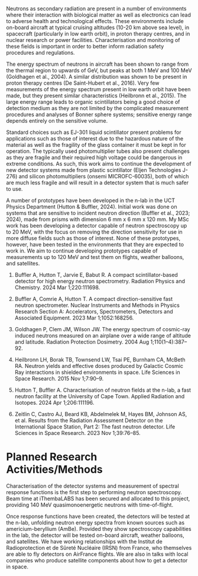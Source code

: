 Neutrons as secondary radiation are present in a number of environments where their interaction with biological matter as well as electronics can lead to adverse health and technological effects. These environments include on-board aircraft at typical cruising altitudes (10-20 km above sea level), in spacecraft (particularly in low earth orbit), in proton therapy centres, and in nuclear research or power facilities. Characterisation and monitoring of these fields is important in order to better inform radiation safety procedures and regulations.

The energy spectrum of neutrons in aircraft has been shown to range from the thermal region to upwards of GeV, but peaks at both 1 MeV and 100 MeV (Goldhagen et al., 2004). A similar distribution was shown to be present in proton therapy centres (De Saint-Hubert et al., 2016). Very few measurements of the energy spectrum present in low earth orbit have been made, but they present similar characteristics (Heilbronn et al., 2015). The large energy range leads to organic scintillators being a good choice of detection medium as they are not limited by the complicated measurement procedures and analyses of Bonner sphere systems; sensitive energy range depends entirely on the sensitive volume.

Standard choices such as EJ-301 liquid scintillator present problems for applications such as those of interest due to the hazardous nature of the material as well as the fragility of the glass container it must be kept in for operation. The typically used photomultiplier tubes also present challenges as they are fragile and their required high voltage could be dangerous in extreme conditions. As such, this work aims to continue the development of new detector systems made from plastic scintillator (Eljen Technologies J-276) and silicon photomultipliers (onsemi MICROFC-60035), both of which are much less fragile and will result in a detector system that is much safer to use.

A number of prototypes have been developed in the n-lab in the UCT Physics Department (Hutton & Buffler, 2024). Initial work was done on systems that are sensitive to incident neutron direction (Buffler et al., 2023; 2024), made from prisms with dimension 6 mm x 6 mm x 120 mm. My MSc work has been developing a detector capable of neutron spectroscopy up to 20 MeV, with the focus on removing the direction sensitivity for use in more diffuse fields such as those of interest. None of these prototypes, however, have been tested in the environments that they are expected to work in. We aim to continue developing prototypes capable of measurements up to 120 MeV and test them on flights, weather balloons, and satellites. 

1. Buffler A, Hutton T, Jarvie E, Babut R. A compact scintillator-based detector for high energy neutron spectrometry. Radiation Physics and Chemistry. 2024 Mar 1;220:111698.

  

2. Buffler A, Comrie A, Hutton T. A compact direction-sensitive fast neutron spectrometer. Nuclear Instruments and Methods in Physics Research Section A: Accelerators, Spectrometers, Detectors and Associated Equipment. 2023 Mar 1;1052:168256.

  

3. Goldhagen P, Clem JM, Wilson JW. The energy spectrum of cosmic-ray induced neutrons measured on an airplane over a wide range of altitude and latitude. Radiation Protection Dosimetry. 2004 Aug 1;110(1–4):387–92.

  

4. Heilbronn LH, Borak TB, Townsend LW, Tsai PE, Burnham CA, McBeth RA. Neutron yields and effective doses produced by Galactic Cosmic Ray interactions in shielded environments in space. Life Sciences in Space Research. 2015 Nov 1;7:90–9.

  

5. Hutton T, Buffler A. Characterisation of neutron fields at the n-lab, a fast neutron facility at the University of Cape Town. Applied Radiation and Isotopes. 2024 Apr 1;206:111196.

  

6. Zeitlin C, Castro AJ, Beard KB, Abdelmelek M, Hayes BM, Johnson AS, et al. Results from the Radiation Assessment Detector on the International Space Station, Part 2: The fast neutron detector. Life Sciences in Space Research. 2023 Nov 1;39:76–85.

# Planned Research Activities/Methods
Characterisation of the detector systems and measurement of spectral response functions is the first step to performing neutron spectroscopy. Beam time at iThembaLABS has been secured and allocated to this project, providing 140 MeV quasimonoenergetic neutrons with time-of-flight. 

Once response functions have been created, the detectors will be tested at the n-lab, unfolding neutron energy spectra from known sources such as americium-beryllium (AmBe). Provided they show spectroscopy capabilities in the lab, the detector will be tested on-board aircraft, weather balloons, and satellites. We have working relationships with the Institut de Radioprotection et de Sûreté Nucléaire (IRSN) from France, who themselves are able to fly detectors on AirFrance flights. We are also in talks with local companies who produce satellite components about how to get a detector in space.

